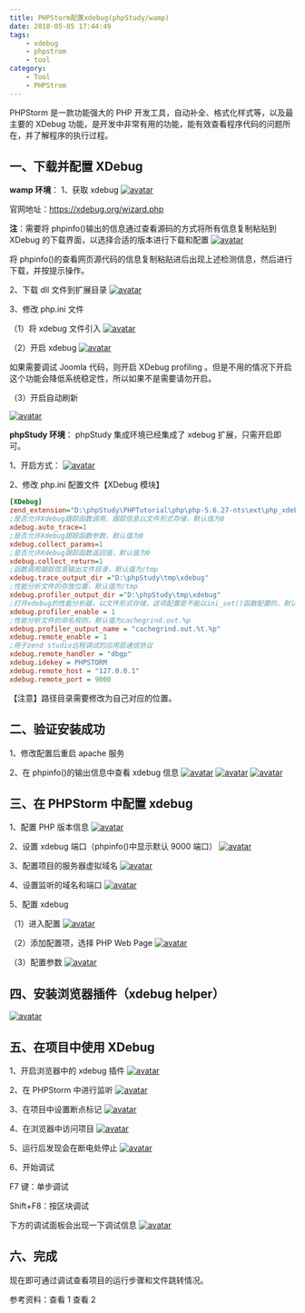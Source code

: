 ```yaml
---
title: PHPStorm配置xdebug(phpStudy/wamp)
date: 2018-05-05 17:44:49
tags:
    - xdebug
    - phpstrom
    - tool
category:
    - Tool
    - PHPStrom
---
```


PHPStorm 是一款功能强大的 PHP 开发工具，自动补全、格式化样式等，以及最主要的 XDebug 功能，是开发中非常有用的功能，能有效查看程序代码的问题所在，并了解程序的执行过程。

<!-- more -->

## 一、下载并配置 XDebug

**wamp 环境**：
1、获取 xdebug
[![avatar](https://raw.githubusercontent.com/zqunor/MarkdownPic/master/phpstrom_xdebug/01.png)][1]

官网地址：https://xdebug.org/wizard.php

**注**：需要将 phpinfo()输出的信息通过查看源码的方式将所有信息复制粘贴到 XDebug 的下载界面，以选择合适的版本进行下载和配置
[![avatar](https://raw.githubusercontent.com/zqunor/MarkdownPic/master/phpstrom_xdebug/02.png)][2]

将 phpinfo()的查看网页源代码的信息复制粘贴进后出现上述检测信息，然后进行下载，并按提示操作。

2、下载 dll 文件到扩展目录
[![avatar](https://raw.githubusercontent.com/zqunor/MarkdownPic/master/phpstrom_xdebug/03.png)][3]

3、修改 php.ini 文件

（1）将 xdebug 文件引入
[![avatar](https://raw.githubusercontent.com/zqunor/MarkdownPic/master/phpstrom_xdebug/04.png)][4]

（2）开启 xdebug
[![avatar](https://raw.githubusercontent.com/zqunor/MarkdownPic/master/phpstrom_xdebug/05.png)][5]

如果需要调试 Joomla 代码，则开启 XDebug profiling 。但是不用的情况下开启这个功能会降低系统稳定性，所以如果不是需要请勿开启。

（3）开启自动刷新

[![avatar](https://raw.githubusercontent.com/zqunor/MarkdownPic/master/phpstrom_xdebug/06.png)][6]

**phpStudy 环境**：
phpStudy 集成环境已经集成了 xdebug 扩展，只需开启即可。

1、开启方式：
[![avatar](https://raw.githubusercontent.com/zqunor/MarkdownPic/master/phpstrom_xdebug/07.png)][7]

2、修改 php.ini 配置文件【XDebug 模块】

```ini
[XDebug]
zend_extension="D:\phpStudy\PHPTutorial\php\php-5.6.27-nts\ext\php_xdebug.dll"
;是否允许Xdebug跟踪函数调用，跟踪信息以文件形式存储，默认值为0
xdebug.auto_trace=1
;是否允许Xdebug跟踪函数参数，默认值为0
xdebug.collect_params=1
;是否允许Xdebug跟踪函数返回值，默认值为0
xdebug.collect_return=1
;函数调用跟踪信息输出文件目录，默认值为/tmp
xdebug.trace_output_dir ="D:\phpStudy\tmp\xdebug"
;性能分析文件的存放位置，默认值为/tmp
xdebug.profiler_output_dir ="D:\phpStudy\tmp\xdebug"
;打开xdebug的性能分析器，以文件形式存储，这项配置是不能以ini_set()函数配置的，默认值为0
xdebug.profiler_enable = 1
;性能分析文件的命名规则，默认值为cachegrind.out.%p
xdebug.profiler_output_name = "cachegrind.out.%t.%p"
xdebug.remote_enable = 1
;用于zend studio远程调试的应用层通信协议
xdebug.remote_handler = "dbgp"
xdebug.idekey = PHPSTORM
xdebug.remote_host = "127.0.0.1"
xdebug.remote_port = 9000
```

【注意】路径目录需要修改为自己对应的位置。

## 二、验证安装成功

1、修改配置后重启 apache 服务

2、在 phpinfo()的输出信息中查看 xdebug 信息
[![avatar](https://raw.githubusercontent.com/zqunor/MarkdownPic/master/phpstrom_xdebug/08.png)][8]
[![avatar](https://raw.githubusercontent.com/zqunor/MarkdownPic/master/phpstrom_xdebug/09.png)][9]
[![avatar](https://raw.githubusercontent.com/zqunor/MarkdownPic/master/phpstrom_xdebug/10.png)][10]

## 三、在 PHPStorm 中配置 xdebug

1、配置 PHP 版本信息
[![avatar](https://raw.githubusercontent.com/zqunor/MarkdownPic/master/phpstrom_xdebug/11.png)][11]

2、设置 xdebug 端口（phpinfo()中显示默认 9000 端口）
[![avatar](https://raw.githubusercontent.com/zqunor/MarkdownPic/master/phpstrom_xdebug/12.png)][12]

3、配置项目的服务器虚拟域名
[![avatar](https://raw.githubusercontent.com/zqunor/MarkdownPic/master/phpstrom_xdebug/13.png)][13]

4、设置监听的域名和端口
[![avatar](https://raw.githubusercontent.com/zqunor/MarkdownPic/master/phpstrom_xdebug/14.png)][14]

5、配置 xdebug

（1）进入配置
[![avatar](https://raw.githubusercontent.com/zqunor/MarkdownPic/master/phpstrom_xdebug/15.png)][15]

（2）添加配置项，选择 PHP Web Page
[![avatar](https://raw.githubusercontent.com/zqunor/MarkdownPic/master/phpstrom_xdebug/16.png)][16]

（3）配置参数
[![avatar](https://raw.githubusercontent.com/zqunor/MarkdownPic/master/phpstrom_xdebug/17.png)][17]

## 四、安装浏览器插件（xdebug helper）

[![avatar](https://raw.githubusercontent.com/zqunor/MarkdownPic/master/phpstrom_xdebug/18.png)][18]

## 五、在项目中使用 XDebug

1、开启浏览器中的 xdebug 插件
[![avatar](https://raw.githubusercontent.com/zqunor/MarkdownPic/master/phpstrom_xdebug/19.png)][19]

2、在 PHPStorm 中进行监听
[![avatar](https://raw.githubusercontent.com/zqunor/MarkdownPic/master/phpstrom_xdebug/20.png)][20]

3、在项目中设置断点标记
[![avatar](https://raw.githubusercontent.com/zqunor/MarkdownPic/master/phpstrom_xdebug/21.png)][21]

4、在浏览器中访问项目
[![avatar](https://raw.githubusercontent.com/zqunor/MarkdownPic/master/phpstrom_xdebug/22.png)][22]

5、运行后发现会在断电处停止
[![avatar](https://raw.githubusercontent.com/zqunor/MarkdownPic/master/phpstrom_xdebug/23.png)][23]

6、开始调试

F7 键：单步调试

Shift+F8：按区块调试

下方的调试面板会出现一下调试信息
[![avatar](https://raw.githubusercontent.com/zqunor/MarkdownPic/master/phpstrom_xdebug/24.png)][24]

## 六、完成

现在即可通过调试查看项目的运行步骤和文件跳转情况。

参考资料：查看 1 查看 2

[1]: https://raw.githubusercontent.com/zqunor/MarkdownPic/master/phpstrom_xdebug/01.png
[2]: https://raw.githubusercontent.com/zqunor/MarkdownPic/master/phpstrom_xdebug/02.png
[3]: https://raw.githubusercontent.com/zqunor/MarkdownPic/master/phpstrom_xdebug/03.png
[4]: https://raw.githubusercontent.com/zqunor/MarkdownPic/master/phpstrom_xdebug/04.png
[5]: https://raw.githubusercontent.com/zqunor/MarkdownPic/master/phpstrom_xdebug/05.png
[6]: https://raw.githubusercontent.com/zqunor/MarkdownPic/master/phpstrom_xdebug/06.png
[7]: https://raw.githubusercontent.com/zqunor/MarkdownPic/master/phpstrom_xdebug/07.png
[8]: https://raw.githubusercontent.com/zqunor/MarkdownPic/master/phpstrom_xdebug/08.png
[9]: https://raw.githubusercontent.com/zqunor/MarkdownPic/master/phpstrom_xdebug/09.png
[10]: https://raw.githubusercontent.com/zqunor/MarkdownPic/master/phpstrom_xdebug/10.png
[11]: https://raw.githubusercontent.com/zqunor/MarkdownPic/master/phpstrom_xdebug/11.png
[12]: https://raw.githubusercontent.com/zqunor/MarkdownPic/master/phpstrom_xdebug/12.png
[13]: https://raw.githubusercontent.com/zqunor/MarkdownPic/master/phpstrom_xdebug/13.png
[14]: https://raw.githubusercontent.com/zqunor/MarkdownPic/master/phpstrom_xdebug/14.png
[15]: https://raw.githubusercontent.com/zqunor/MarkdownPic/master/phpstrom_xdebug/15.png
[16]: https://raw.githubusercontent.com/zqunor/MarkdownPic/master/phpstrom_xdebug/16.png
[17]: https://raw.githubusercontent.com/zqunor/MarkdownPic/master/phpstrom_xdebug/17.png
[18]: https://raw.githubusercontent.com/zqunor/MarkdownPic/master/phpstrom_xdebug/18.png
[19]: https://raw.githubusercontent.com/zqunor/MarkdownPic/master/phpstrom_xdebug/19.png
[20]: https://raw.githubusercontent.com/zqunor/MarkdownPic/master/phpstrom_xdebug/20.png
[21]: https://raw.githubusercontent.com/zqunor/MarkdownPic/master/phpstrom_xdebug/21.png
[22]: https://raw.githubusercontent.com/zqunor/MarkdownPic/master/phpstrom_xdebug/22.png
[23]: https://raw.githubusercontent.com/zqunor/MarkdownPic/master/phpstrom_xdebug/23.png
[24]: https://raw.githubusercontent.com/zqunor/MarkdownPic/master/phpstrom_xdebug/24.png
